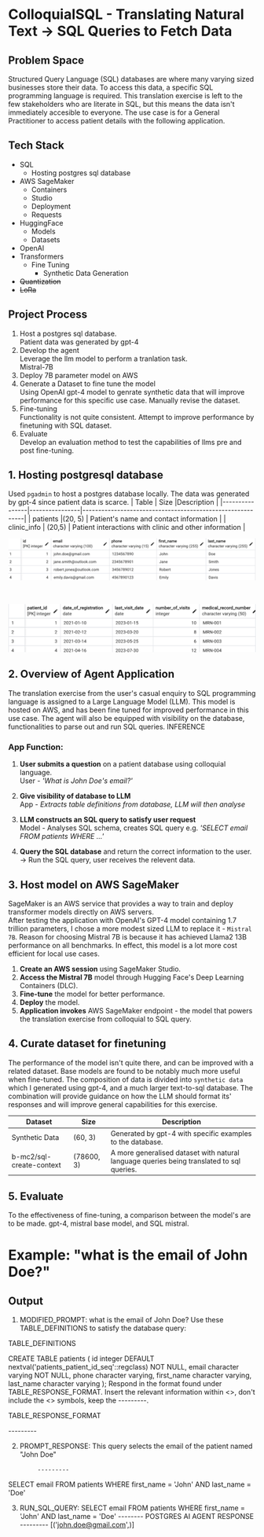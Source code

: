 # ColloquialSQL - Translating Natural Text → SQL Queries to Fetch Data

## Problem Space
Structured Query Language (SQL) databases are where many varying sized businesses store their data. To access this data, a specific SQL programming language is required. This translation exercise is left to the few stakeholders who are literate in SQL, but this means the data isn't immediately accesible to everyone. The use case is for a General Practitioner to access patient details with the following application.

## Tech Stack
- SQL
    - Hosting postgres sql database
- AWS SageMaker
    - Containers
    - Studio
    - Deployment
    - Requests
- HuggingFace
    - Models
    - Datasets
- OpenAI
- Transformers
    - Fine Tuning
        - Synthetic Data Generation
- ~~Quantization~~
- ~~LoRa~~

## Project Process
1. Host a postgres sql database.
<br>Patient data was generated by gpt-4
2. Develop the agent
<br>Leverage the llm model to perform a tranlation task.
<br> Mistral-7B
3. Deploy 7B parameter model on AWS
4. Generate a Dataset to fine tune the model
<br>Using OpenAI gpt-4 model to genrate synthetic data that will improve performance for this specific use case. Manually revise the dataset.
5. Fine-tuning
<br>Functionality is not quite consistent. Attempt to improve performance by finetuning with SQL dataset.
6. Evaluate
<br>Develop an evaluation method to test the capabilities of llms pre and post fine-tuning.


## 1. Hosting postgresql database
Used `pgadmin` to host a postgres database locally. The data was generated by gpt-4 since patient data is scarce.
| Table          | Size          |Description                                               |
|----------------|----------------|-----------------------------------------------------------|
| patients   |(20, 5) | Patient's name and contact information         |
| clinic_info | (20,5) | Patient interactions with clinic and other information     |
<br>

![patients](./assets/patients.png)

<br>

![clinic_info](./assets/clinic_info.png)

## 2. Overview of Agent Application
The translation exercise from the user's casual enquiry to SQL programming language is assigned to a Large Language Model (LLM). This model is hosted on AWS, and has been fine tuned for improved performance in this use case. The agent will also be equipped with visibility on the database, functionalities to parse out and run SQL queries.
INFERENCE

### App Function:
1. **User submits a question** on a patient database using colloquial language.
<br>User - *'What is John Doe's email?'*

2. **Give visibility of database to LLM**
<br>App - *Extracts table definitions from database, LLM will then analyse*

3. **LLM constructs an SQL query to satisfy user request**
<br> Model - Analyses SQL schema, creates SQL query e.g.
*'SELECT email FROM patients WHERE ...'*

4. **Query the SQL database** and return the correct information to the user.
<br> → Run the SQL query, user receives the relevent data.




## 3. Host model on AWS SageMaker
SageMaker is an AWS service that provides a way to train and deploy transformer models directly on AWS servers. <br> After testing the application with OpenAI's GPT-4 model containing 1.7 trillion parameters, I chose a more modest sized LLM to replace it - `Mistral 7B`. Reason for choosing Mistral 7B is because it has achieved Llama2 13B performance on all benchmarks. In effect, this model is a lot more cost efficient for local use cases. 

1. **Create an AWS session** using SageMaker Studio.
2. **Access the Mistral 7B** model through Hugging Face's Deep Learning Containers (DLC).
3. **Fine-tune** the model for better performance.
4. **Deploy** the model.
5. **Application invokes** AWS SageMaker endpoint - the model that powers the translation exercise from colloquial to SQL query. 

## 4. Curate dataset for finetuning
The performance of the model isn't quite there, and can be improved with a related dataset. Base models are found to be notably much more useful when fine-tuned. The composition of data is divided into `synthetic data` which I generated using gpt-4, and a much larger text-to-sql database. The combination will provide guidance on how the LLM should format its' responses and will improve general capabilities for this exercise.

| Dataset                | Size | Description |
|------------------------|------|-------------|
| Synthetic Data         | (60, 3)     | Generated by gpt-4 with specific examples to the database.            |
| b-mc2/sql-create-context | (78600, 3)     | A more generalised dataset with natural language queries being translated to sql queries.            |

## 5. Evaluate
To the effectiveness of fine-tuning, a comparison between the model's are to be made. gpt-4, mistral base model, and SQL mistral.

# Example: "what is the email of John Doe?"

## Output
1. MODIFIED_PROMPT: what is the email of John Doe? Use these TABLE_DEFINITIONS to satisfy the database query:

TABLE_DEFINITIONS

CREATE TABLE patients (
    id integer DEFAULT nextval('patients_patient_id_seq'::regclass) NOT NULL,
    email character varying NOT NULL,
    phone character varying,
    first_name character varying,
    last_name character varying
); Respond in the format found under TABLE_RESPONSE_FORMAT. Insert the relevant information within <>, don't include the <> symbols, keep the ---------.

TABLE_RESPONSE_FORMAT

<insert an explanation of the sql query as raw text here>
            ---------
<insert sql query exclusively as raw text here>
            
2. PROMPT_RESPONSE: This query selects the email of the patient named "John Doe"

            ---------
SELECT email FROM patients WHERE first_name = 'John' AND last_name = 'Doe'
            
3. RUN_SQL_QUERY: SELECT email FROM patients WHERE first_name = 'John' AND last_name = 'Doe'
-------- POSTGRES AI AGENT RESPONSE ---------
[('john.doe@gmail.com',)]

